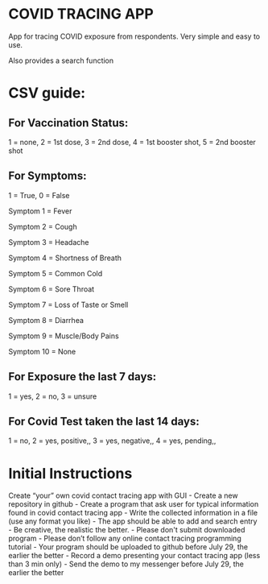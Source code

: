 # COVID TRACING APP
App for tracing COVID exposure from respondents. Very simple and easy to use.

Also provides a search function

# CSV guide:
## For Vaccination Status:
1 = none, 2 = 1st dose, 3 = 2nd dose, 4 = 1st booster shot, 5 = 2nd booster shot

## For Symptoms:
1 = True, 0 = False

Symptom 1     = Fever

Symptom 2     = Cough

Symptom 3     = Headache

Symptom 4     = Shortness of Breath

Symptom 5     = Common Cold

Symptom 6     = Sore Throat

Symptom 7     = Loss of Taste or Smell

Symptom 8     = Diarrhea

Symptom 9     = Muscle/Body Pains

Symptom 10    = None

## For Exposure the last 7 days:
1 = yes, 2 = no, 3 = unsure

## For Covid Test taken the last 14 days:
1 = no, 2 = yes, positive,, 3 = yes, negative,, 4 = yes, pending,,

# Initial Instructions
Create “your” own covid contact tracing app with GUI
	- Create a new repository in github
	- Create a program that ask user for typical information found in covid contact tracing app
	- Write the collected information in a file (use any format you like)
	- The app should be able to add and search entry
	- Be creative, the realistic the better.
	- Please don't submit downloaded program
	- Please don’t follow any online contact tracing programming tutorial
	- Your program should be uploaded to github before July 29, the earlier the better
	- Record a demo presenting your contact tracing app (less than 3 min only)
	- Send the demo to my messenger before July 29, the earlier the better
